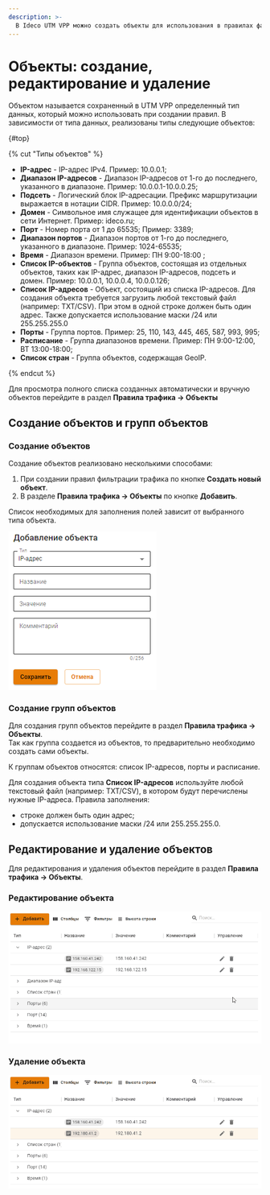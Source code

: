 ```yaml
---
description: >-
  В Ideco UTM VPP можно создать объекты для использования в правилах файрвола, предотвращения вторжений и т.д.
---
```


# Объекты: создание, редактирование и удаление

Объектом называется сохраненный в UTM VPP определенный тип данных, который можно использовать при создании правил. В зависимости от типа данных, реализованы типы следующие объектов:

{#top}

{% cut "Типы объектов" %}

* **IP-адрес** - IP-адрес IPv4. Пример: 10.0.0.1;
* **Диапазон IP-адресов** - Диапазон IP-адресов от 1-го до последнего, указанного в диапазоне. Пример: 10.0.0.1-10.0.0.25;
* **Подсеть** - Логический блок IP-адресации. Префикс маршрутизации выражается в нотации CIDR. Пример: 10.0.0.0/24;
* **Домен** - Символьное имя служащее для идентификации объектов в сети Интернет. Пример: ideco.ru;
* **Порт** - Номер порта от 1 до 65535; Пример: 3389;
* **Диапазон портов** - Диапазон портов от 1-го до последнего, указанного в диапазоне. Пример: 1024-65535;
* **Время** - Диапазон времени. Пример: ПН 9:00-18:00 ;
* **Список IP-объектов** - Группа объектов, состоящая из отдельных объектов, таких как IP-адрес, диапазон IP-адресов, подсеть и домен. Пример: 10.0.0.1, 10.0.0.4, 10.0.0.126;
* **Список IP-адресов** - Объект, состоящий из списка IP-адресов. Для создания объекта требуется загрузить любой текстовый файл (например: TXT/CSV). При этом в одной строке должен быть один адрес. Также допускается использование маски /24 или 255.255.255.0
* **Порты** - Группа портов. Пример: 25, 110, 143, 445, 465, 587, 993, 995;
* **Расписание** - Группа диапазонов времени. Пример: ПН 9:00-12:00, ВТ 13:00-18:00;
* **Список стран** - Группа объектов, содержащая GeoIP.

{% endcut %}

Для просмотра полного списка созданных автоматически и вручную объектов перейдите в раздел **Правила трафика -> Объекты**

## Создание объектов и групп объектов

### Создание объектов

Создание объектов реализовано несколькими способами:

1. При создании правил фильтрации трафика по кнопке **Создать новый объект**.
2. В разделе **Правила трафика -> Объекты** по кнопке **Добавить**.

Список необходимых для заполнения полей зависит от выбранного типа объекта.

![](../../../_images/aliases.png)

### Создание групп объектов

Для создания групп объектов перейдите в раздел **Правила трафика -> Объекты**. \
Так как группа создается из объектов, то предварительно необходимо создать сами объекты. 

К группам объектов относятся: список IP-адресов, порты и расписание.

Для создания объекта типа **Список IP-адресов** используйте любой текстовый файл (например: TXT/CSV), в котором будут перечислены нужные IP-адреса. Правила заполнения:
* строке должен быть один адрес;  
* допускается использование маски /24 или 255.255.255.0.

## Редактирование и удаление объектов

Для редактирования и удаления объектов перейдите в раздел **Правила трафика -> Объекты**.

### Редактирование объекта

![](../../../_images/aliases1.gif)

### Удаление объекта

![](../../../_images/aliases.gif)